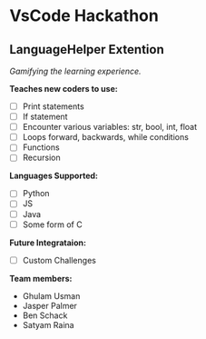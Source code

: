 # VsCode Hackathon

## LanguageHelper Extention

_Gamifying the learning experience._

**Teaches new coders to use:**
 - [ ] Print statements
 - [ ] If statement
 - [ ] Encounter various variables: str, bool, int, float
 - [ ] Loops forward, backwards, while conditions
 - [ ] Functions
 - [ ] Recursion

**Languages Supported:**
 - [ ] Python
 - [ ] JS
 - [ ] Java
 - [ ] Some form of C

**Future Integrataion:**
- [ ] Custom Challenges

**Team members:**
- Ghulam Usman
- Jasper Palmer
- Ben Schack
- Satyam Raina